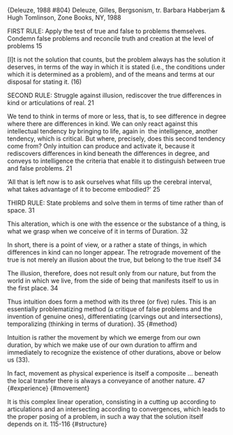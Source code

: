 ﻿{Deleuze, 1988 #804}
Deleuze, Gilles, Bergsonism, tr. Barbara Habberjam & Hugh Tomlinson, Zone Books, NY, 1988

FIRST RULE: Apply the test of true and false to problems themselves. Condemn false problems and reconcile truth and creation at the level of problems 15

[I]t is not the solution that counts, but the problem always has the solution it deserves, in terms of the way in which it is stated (i.e., the conditions under which it is determined as a problem), and of the means and terms at our disposal for stating it. (16)

SECOND RULE: Struggle against illusion, rediscover the true differences in kind or articulations of real. 21

We tend to think in terms of more or less, that is, to see difference in degree where there are differences in kind. We can only react against this intellectual tendency by bringing to life, again in  the intelligence, another tendency, which is critical. But where, precisely, does this second tendency come from? Only intuition can produce and activate it, because it rediscovers differences in kind beneath the differences in degree, and conveys to intelligence the criteria that enable it to distinguish between true and false problems. 21

‘All that is left now is to ask ourselves what fills up the cerebral interval, what takes advantage of it to become embodied?’ 25

THIRD RULE: State problems and solve them in terms of time rather than of space. 31

This alteration, which is one with the essence or the substance of a thing, is what we grasp when we conceive of it in terms of Duration. 32

In short, there is a point of view, or a rather a state of things, in which differences in kind can no longer appear. The retrograde movement of the true is not merely an illusion about the true, but belong to  the true itself 34

The illusion, therefore, does not result only from our nature, but from the world in which we live, from the side of being that manifests itself to us in the first place. 34

Thus intuition does form a method with its three (or five) rules. This is an essentially problematizing method (a critique of false problems and the invention of genuine ones), differentiating (carvings out and intersections), temporalizing (thinking in terms of duration). 35 {#method}

Intuition is rather the movement by which we emerge from our own duration, by which we make use of our own duration to affirm and immediately to recognize the existence of other durations, above or below us (33).

In fact, movement as physical experience is itself a composite ... beneath the local transfer there is always a conveyance of another nature. 47 {#experience} {#movement}

It is this complex linear operation, consisting in a cutting up according to articulations and an intersecting according to convergences, which leads to the proper posing of a problem, in such a way that the solution itself depends on it. 115-116 {#structure}
